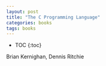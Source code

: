 ```yaml
---
layout: post
title: "The C Programming Language"
categories: books
tags: books
---
```


* TOC
{:toc}

Brian Kernighan, Dennis Ritchie


